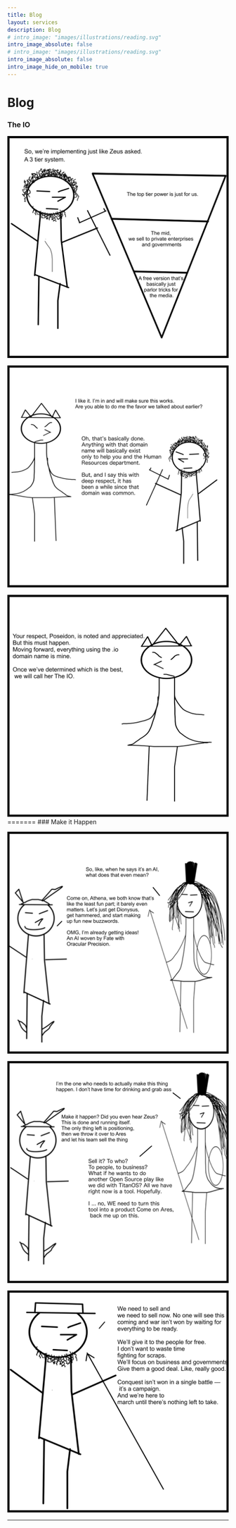 ```yaml
---
title: Blog
layout: services
description: Blog
# intro_image: "images/illustrations/reading.svg"
intro_image_absolute: false
# intro_image: "images/illustrations/reading.svg"
intro_image_absolute: false
intro_image_hide_on_mobile: true
---
```


# Blog

### The IO
<span class = 'blog'>


<img class = 'comic' src='/assets/cartoon/004/004-s1.jpg'> <br />

<img class = 'comic' src='/assets/cartoon/004/004-s2.jpg'> <br />

<img class = 'comic' src='/assets/cartoon/004/004-s3.jpg'> 
=======
### Make it Happen
<span class = 'blog'>


<img class = 'comic' src='/assets/cartoon/003/003-s1.jpg'> <br />

<img class = 'comic' src='/assets/cartoon/003/003-s2.jpg'> <br />

<img class = 'comic' src='/assets/cartoon/003/003-s3.jpg'> 

<hr>


